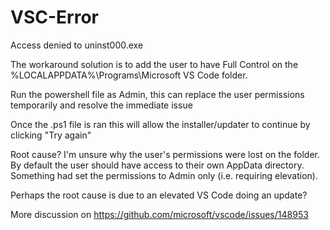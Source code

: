 # VSC-Error
Access denied to uninst000.exe

The workaround solution is to add the user to have Full Control on the %LOCALAPPDATA%\Programs\Microsoft VS Code folder.

Run the powershell file as Admin, this can replace the user permissions temporarily and resolve the immediate issue

Once the .ps1 file is ran this will allow the installer/updater to continue by clicking "Try again"

Root cause?
I'm unsure why the user's permissions were lost on the folder. By default the user should have access to their own AppData directory. Something had set the permissions to Admin only (i.e. requiring elevation).

Perhaps the root cause is due to an elevated VS Code doing an update?

More discussion on https://github.com/microsoft/vscode/issues/148953
